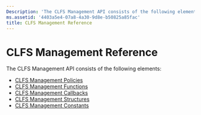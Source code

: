 ```yaml
---
Description: 'The CLFS Management API consists of the following elements:CLFS Management PoliciesCLFS Management FunctionsCLFS Management CallbacksCLFS Management StructuresCLFS Management Constants'
ms.assetid: '4403a5e4-07a8-4a30-9d8e-b50825a85fac'
title: CLFS Management Reference
---
```


# CLFS Management Reference

The CLFS Management API consists of the following elements:

-   [CLFS Management Policies](clfs-management-policies.md)
-   [CLFS Management Functions](clfs-management-functions.md)
-   [CLFS Management Callbacks](clfs-management-callbacks.md)
-   [CLFS Management Structures](clfs-management-structures.md)
-   [CLFS Management Constants](clfs-management-constants.md)

 

 



